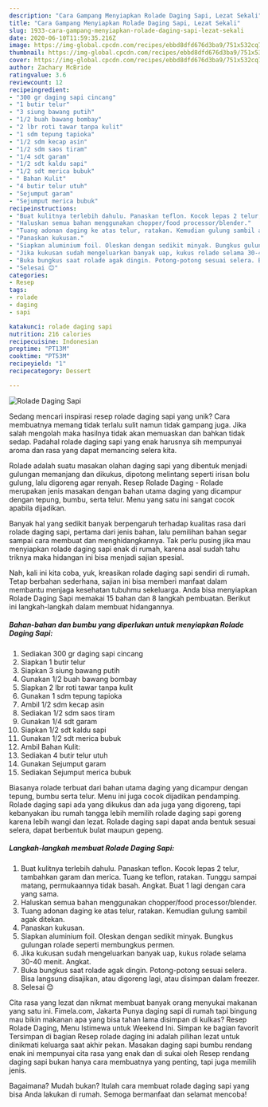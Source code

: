 ```yaml
---
description: "Cara Gampang Menyiapkan Rolade Daging Sapi, Lezat Sekali"
title: "Cara Gampang Menyiapkan Rolade Daging Sapi, Lezat Sekali"
slug: 1933-cara-gampang-menyiapkan-rolade-daging-sapi-lezat-sekali
date: 2020-06-10T11:59:35.216Z
image: https://img-global.cpcdn.com/recipes/ebbd8dfd676d3ba9/751x532cq70/rolade-daging-sapi-foto-resep-utama.jpg
thumbnail: https://img-global.cpcdn.com/recipes/ebbd8dfd676d3ba9/751x532cq70/rolade-daging-sapi-foto-resep-utama.jpg
cover: https://img-global.cpcdn.com/recipes/ebbd8dfd676d3ba9/751x532cq70/rolade-daging-sapi-foto-resep-utama.jpg
author: Zachary McBride
ratingvalue: 3.6
reviewcount: 12
recipeingredient:
- "300 gr daging sapi cincang"
- "1 butir telur"
- "3 siung bawang putih"
- "1/2 buah bawang bombay"
- "2 lbr roti tawar tanpa kulit"
- "1 sdm tepung tapioka"
- "1/2 sdm kecap asin"
- "1/2 sdm saos tiram"
- "1/4 sdt garam"
- "1/2 sdt kaldu sapi"
- "1/2 sdt merica bubuk"
- " Bahan Kulit"
- "4 butir telur utuh"
- "Sejumput garam"
- "Sejumput merica bubuk"
recipeinstructions:
- "Buat kulitnya terlebih dahulu. Panaskan teflon. Kocok lepas 2 telur, tambahkan garam dan merica. Tuang ke teflon, ratakan. Tunggu sampai matang, permukaannya tidak basah. Angkat. Buat 1 lagi dengan cara yang sama."
- "Haluskan semua bahan menggunakan chopper/food processor/blender."
- "Tuang adonan daging ke atas telur, ratakan. Kemudian gulung sambil agak ditekan."
- "Panaskan kukusan."
- "Siapkan aluminium foil. Oleskan dengan sedikit minyak. Bungkus gulungan rolade seperti membungkus permen."
- "Jika kukusan sudah mengeluarkan banyak uap, kukus rolade selama 30-40 menit. Angkat."
- "Buka bungkus saat rolade agak dingin. Potong-potong sesuai selera. Bisa langsung disajikan, atau digoreng lagi, atau disimpan dalam freezer."
- "Selesai 😊"
categories:
- Resep
tags:
- rolade
- daging
- sapi

katakunci: rolade daging sapi 
nutrition: 216 calories
recipecuisine: Indonesian
preptime: "PT13M"
cooktime: "PT53M"
recipeyield: "1"
recipecategory: Dessert

---
```



![Rolade Daging Sapi](https://img-global.cpcdn.com/recipes/ebbd8dfd676d3ba9/751x532cq70/rolade-daging-sapi-foto-resep-utama.jpg)

Sedang mencari inspirasi resep rolade daging sapi yang unik? Cara membuatnya memang tidak terlalu sulit namun tidak gampang juga. Jika salah mengolah maka hasilnya tidak akan memuaskan dan bahkan tidak sedap. Padahal rolade daging sapi yang enak harusnya sih mempunyai aroma dan rasa yang dapat memancing selera kita.

Rolade adalah suatu masakan olahan daging sapi yang dibentuk menjadi gulungan memanjang dan dikukus, dipotong melintang seperti irisan bolu gulung, lalu digoreng agar renyah. Resep Rolade Daging - Rolade merupakan jenis masakan dengan bahan utama daging yang dicampur dengan tepung, bumbu, serta telur. Menu yang satu ini sangat cocok apabila dijadikan.

Banyak hal yang sedikit banyak berpengaruh terhadap kualitas rasa dari rolade daging sapi, pertama dari jenis bahan, lalu pemilihan bahan segar sampai cara membuat dan menghidangkannya. Tak perlu pusing jika mau menyiapkan rolade daging sapi enak di rumah, karena asal sudah tahu triknya maka hidangan ini bisa menjadi sajian spesial.


Nah, kali ini kita coba, yuk, kreasikan rolade daging sapi sendiri di rumah. Tetap berbahan sederhana, sajian ini bisa memberi manfaat dalam membantu menjaga kesehatan tubuhmu sekeluarga. Anda bisa menyiapkan Rolade Daging Sapi memakai 15 bahan dan 8 langkah pembuatan. Berikut ini langkah-langkah dalam membuat hidangannya.

<!--inarticleads1-->

##### Bahan-bahan dan bumbu yang diperlukan untuk menyiapkan Rolade Daging Sapi:

1. Sediakan 300 gr daging sapi cincang
1. Siapkan 1 butir telur
1. Siapkan 3 siung bawang putih
1. Gunakan 1/2 buah bawang bombay
1. Siapkan 2 lbr roti tawar tanpa kulit
1. Gunakan 1 sdm tepung tapioka
1. Ambil 1/2 sdm kecap asin
1. Sediakan 1/2 sdm saos tiram
1. Gunakan 1/4 sdt garam
1. Siapkan 1/2 sdt kaldu sapi
1. Gunakan 1/2 sdt merica bubuk
1. Ambil  Bahan Kulit:
1. Sediakan 4 butir telur utuh
1. Gunakan Sejumput garam
1. Sediakan Sejumput merica bubuk


Biasanya rolade terbuat dari bahan utama daging yang dicampur dengan tepung, bumbu serta telur. Menu ini juga cocok dijadikan pendamping. Rolade daging sapi ada yang dikukus dan ada juga yang digoreng, tapi kebanyakan ibu rumah tangga lebih memilih rolade daging sapi goreng karena lebih wangi dan lezat. Rolade daging sapi dapat anda bentuk sesuai selera, dapat berbentuk bulat maupun gepeng. 

<!--inarticleads2-->

##### Langkah-langkah membuat Rolade Daging Sapi:

1. Buat kulitnya terlebih dahulu. Panaskan teflon. Kocok lepas 2 telur, tambahkan garam dan merica. Tuang ke teflon, ratakan. Tunggu sampai matang, permukaannya tidak basah. Angkat. Buat 1 lagi dengan cara yang sama.
1. Haluskan semua bahan menggunakan chopper/food processor/blender.
1. Tuang adonan daging ke atas telur, ratakan. Kemudian gulung sambil agak ditekan.
1. Panaskan kukusan.
1. Siapkan aluminium foil. Oleskan dengan sedikit minyak. Bungkus gulungan rolade seperti membungkus permen.
1. Jika kukusan sudah mengeluarkan banyak uap, kukus rolade selama 30-40 menit. Angkat.
1. Buka bungkus saat rolade agak dingin. Potong-potong sesuai selera. Bisa langsung disajikan, atau digoreng lagi, atau disimpan dalam freezer.
1. Selesai 😊


Cita rasa yang lezat dan nikmat membuat banyak orang menyukai makanan yang satu ini. Fimela.com, Jakarta Punya daging sapi di rumah tapi bingung mau bikin makanan apa yang bisa tahan lama disimpan di kulkas? Resep Rolade Daging, Menu Istimewa untuk Weekend Ini. Simpan ke bagian favorit Tersimpan di bagian Resep rolade daging ini adalah pilihan lezat untuk dinikmati keluarga saat akhir pekan. Masakan daging sapi bumbu rendang enak ini mempunyai cita rasa yang enak dan di sukai oleh Resep rendang daging sapi bukan hanya cara membuatnya yang penting, tapi juga memilih jenis. 

Bagaimana? Mudah bukan? Itulah cara membuat rolade daging sapi yang bisa Anda lakukan di rumah. Semoga bermanfaat dan selamat mencoba!
